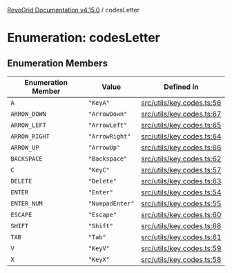 [RevoGrid Documentation v4.15.0](README.md) / codesLetter

# Enumeration: codesLetter

## Enumeration Members

| Enumeration Member | Value | Defined in |
| ------ | ------ | ------ |
| `A` | `"KeyA"` | [src/utils/key.codes.ts:56](https://github.com/revolist/revogrid/blob/f57e3b1afae49404a5b6670c54899cb5770f47c4/src/utils/key.codes.ts#L56) |
| `ARROW_DOWN` | `"ArrowDown"` | [src/utils/key.codes.ts:67](https://github.com/revolist/revogrid/blob/f57e3b1afae49404a5b6670c54899cb5770f47c4/src/utils/key.codes.ts#L67) |
| `ARROW_LEFT` | `"ArrowLeft"` | [src/utils/key.codes.ts:65](https://github.com/revolist/revogrid/blob/f57e3b1afae49404a5b6670c54899cb5770f47c4/src/utils/key.codes.ts#L65) |
| `ARROW_RIGHT` | `"ArrowRight"` | [src/utils/key.codes.ts:64](https://github.com/revolist/revogrid/blob/f57e3b1afae49404a5b6670c54899cb5770f47c4/src/utils/key.codes.ts#L64) |
| `ARROW_UP` | `"ArrowUp"` | [src/utils/key.codes.ts:66](https://github.com/revolist/revogrid/blob/f57e3b1afae49404a5b6670c54899cb5770f47c4/src/utils/key.codes.ts#L66) |
| `BACKSPACE` | `"Backspace"` | [src/utils/key.codes.ts:62](https://github.com/revolist/revogrid/blob/f57e3b1afae49404a5b6670c54899cb5770f47c4/src/utils/key.codes.ts#L62) |
| `C` | `"KeyC"` | [src/utils/key.codes.ts:57](https://github.com/revolist/revogrid/blob/f57e3b1afae49404a5b6670c54899cb5770f47c4/src/utils/key.codes.ts#L57) |
| `DELETE` | `"Delete"` | [src/utils/key.codes.ts:63](https://github.com/revolist/revogrid/blob/f57e3b1afae49404a5b6670c54899cb5770f47c4/src/utils/key.codes.ts#L63) |
| `ENTER` | `"Enter"` | [src/utils/key.codes.ts:54](https://github.com/revolist/revogrid/blob/f57e3b1afae49404a5b6670c54899cb5770f47c4/src/utils/key.codes.ts#L54) |
| `ENTER_NUM` | `"NumpadEnter"` | [src/utils/key.codes.ts:55](https://github.com/revolist/revogrid/blob/f57e3b1afae49404a5b6670c54899cb5770f47c4/src/utils/key.codes.ts#L55) |
| `ESCAPE` | `"Escape"` | [src/utils/key.codes.ts:60](https://github.com/revolist/revogrid/blob/f57e3b1afae49404a5b6670c54899cb5770f47c4/src/utils/key.codes.ts#L60) |
| `SHIFT` | `"Shift"` | [src/utils/key.codes.ts:68](https://github.com/revolist/revogrid/blob/f57e3b1afae49404a5b6670c54899cb5770f47c4/src/utils/key.codes.ts#L68) |
| `TAB` | `"Tab"` | [src/utils/key.codes.ts:61](https://github.com/revolist/revogrid/blob/f57e3b1afae49404a5b6670c54899cb5770f47c4/src/utils/key.codes.ts#L61) |
| `V` | `"KeyV"` | [src/utils/key.codes.ts:59](https://github.com/revolist/revogrid/blob/f57e3b1afae49404a5b6670c54899cb5770f47c4/src/utils/key.codes.ts#L59) |
| `X` | `"KeyX"` | [src/utils/key.codes.ts:58](https://github.com/revolist/revogrid/blob/f57e3b1afae49404a5b6670c54899cb5770f47c4/src/utils/key.codes.ts#L58) |
